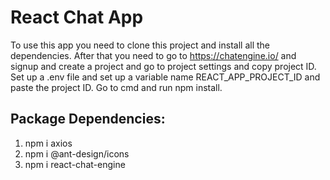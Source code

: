 # React Chat App

To use this app you need to clone this project and install all the dependencies. After that you need to go to https://chatengine.io/ and signup and create a project and go to project settings and copy project ID. Set up a .env file and set up a variable name REACT_APP_PROJECT_ID and paste the project ID. Go to cmd and run npm install.

## Package Dependencies:

1. npm i axios
2. npm i @ant-design/icons
3. npm i react-chat-engine
